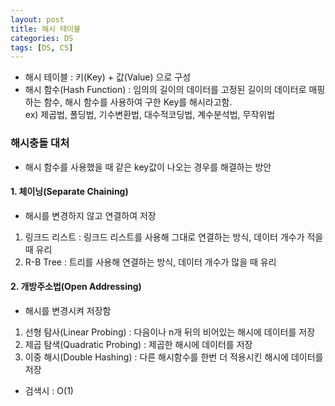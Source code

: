 ```yaml
---
layout: post
title: 해시 테이블
categories: DS
tags: [DS, CS]
---
```

- 해시 테이블 : 키(Key) + 값(Value) 으로 구성
- 해시 함수(Hash Function) : 임의의 길이의 데이터를 고정된 길이의 데이터로 매핑하는 함수, 해시 함수를 사용하여 구한 Key를 해시라고함.  
    ex) 제곱법, 폴딩법, 기수변환법, 대수적코딩법, 계수분석법, 무작위법

### 해시충돌 대처 
- 해시 함수를 사용했을 때 같은 key값이 나오는 경우를 해결하는 방안

#### 1. 체이닝(Separate Chaining) 
- 해시를 변경하지 않고 연결하여 저장

1. 링크드 리스트 : 링크드 리스트를 사용해 그대로 연결하는 방식, 데이터 개수가 적을 때 유리  
2. R-B Tree : 트리를 사용해 연결하는 방식, 데이터 개수가 많을 때 유리

#### 2. 개방주소법(Open Addressing)
- 해시를 변경시켜 저장함

1. 선형 탐사(Linear Probing) : 다음이나 n개 뒤의 비어있는 해시에 데이터를 저장
2. 제곱 탐색(Quadratic Probing) : 제곱한 해시에 데이터를 저장
3. 이중 해시(Double Hashing) : 다른 해시함수를 한번 더 적용시킨 해시에 데이터를 저장

* 검색시 : O(1)